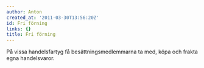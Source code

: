 ```yaml
---
author: Anton
created_at: '2011-03-30T13:56:20Z'
id: Fri förning
links: {}
title: Fri förning
---
```


På vissa handelsfartyg få besättningsmedlemmarna ta med, köpa och frakta egna handelsvaror.

